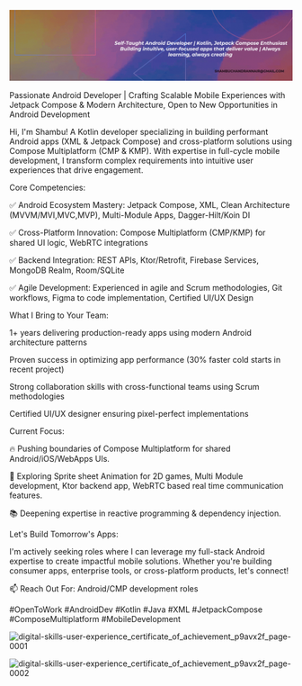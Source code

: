 ![Purple Gradient Typographic Technology LinkedIn Banner](https://github.com/shambuchandran/shambuchandran/blob/main/Purple%20Gradient%20Typographic%20Technology%20LinkedIn%20Banner%20(1).gif?raw=true)


Passionate Android Developer | Crafting Scalable Mobile Experiences with Jetpack Compose & Modern Architecture, Open to New Opportunities in Android Development

Hi, I'm Shambu! A Kotlin developer specializing in building performant Android apps (XML & Jetpack Compose) and cross-platform solutions using Compose Multiplatform (CMP & KMP). With expertise in full-cycle mobile development, I transform complex requirements into intuitive user experiences that drive engagement.

Core Competencies:

✅ Android Ecosystem Mastery: Jetpack Compose, XML, Clean Architecture (MVVM/MVI,MVC,MVP), Multi-Module Apps, Dagger-Hilt/Koin DI

✅ Cross-Platform Innovation: Compose Multiplatform (CMP/KMP) for shared UI logic, WebRTC integrations

✅ Backend Integration: REST APIs, Ktor/Retrofit, Firebase Services, MongoDB Realm, Room/SQLite

✅ Agile Development: Experienced in agile and Scrum methodologies, Git workflows, Figma to code implementation, Certified UI/UX Design

What I Bring to Your Team:

1+ years delivering production-ready apps using modern Android architecture patterns

Proven success in optimizing app performance (30% faster cold starts in recent project)

Strong collaboration skills with cross-functional teams using Scrum methodologies

Certified UI/UX designer ensuring pixel-perfect implementations

Current Focus:

🔥 Pushing boundaries of Compose Multiplatform for shared Android/iOS/WebApps UIs.

🔭 Exploring Sprite sheet Animation for 2D games, Multi Module development, Ktor backend app, WebRTC based real time communication features.

📚 Deepening expertise in reactive programming & dependency injection.

Let's Build Tomorrow's Apps:

I'm actively seeking roles where I can leverage my full-stack Android expertise to create impactful mobile solutions. Whether you're building consumer apps, enterprise tools, or cross-platform products, let's connect!

📫 Reach Out For: Android/CMP development roles

#OpenToWork #AndroidDev #Kotlin #Java #XML #JetpackCompose #ComposeMultiplatform #MobileDevelopment

![digital-skills-user-experience_certificate_of_achievement_p9avx2f_page-0001](https://github.com/shambuchandran/shambuchandran/assets/142157293/20a2fd31-5b17-4556-b500-18fcfce13c1f)

![digital-skills-user-experience_certificate_of_achievement_p9avx2f_page-0002](https://github.com/shambuchandran/shambuchandran/assets/142157293/d88fb07a-3981-4462-b756-0d5a8778ede8)


